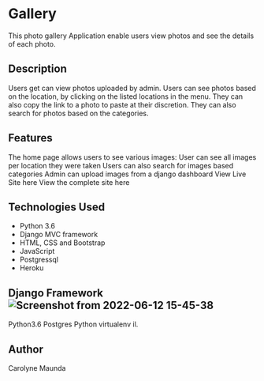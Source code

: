 # Gallery
This photo gallery  Application enable users view photos and see the details of each photo.
## Description
 Users get can view photos uploaded by admin. Users can see photos based on the location, by clicking on the listed locations in the menu. They can also copy the link to a photo to paste at their discretion. They can also search for photos based on the categories.

## Features
The home page allows users to see various images:
User can see all images per location they were taken
Users can also search for images based categories
Admin can upload images from a django dashboard
View Live Site here
View the complete site here

## Technologies Used
- Python 3.6
- Django MVC framework
- HTML, CSS and Bootstrap
- JavaScript
- Postgressql
- Heroku

## Django Framework![Screenshot from 2022-06-12 15-45-38](https://user-images.githubusercontent.com/78535921/173234004-457165e6-a4e1-43f0-b378-7914c3f80425.png)

Python3.6
Postgres
Python virtualenv
il.

## Author 
Carolyne Maunda
